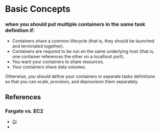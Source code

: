 
# Basic Concepts

### when you should put multiple containers in the same task definition if:
-   Containers share a common lifecycle (that is, they should be launched and terminated together).
-   Containers are required to be run on the same underlying host (that is, one container references the other on a localhost port).
-   You want your containers to share resources.
-   Your containers share data volumes.

Otherwise, you should define your containers in separate tasks definitions so that you can scale, provision, and deprovision them separately.


## References
### Fargate vs. EC2
- [Di](https://cloudonaut.io/ecs-vs-fargate-whats-the-difference/)
- 

<!--stackedit_data:
eyJoaXN0b3J5IjpbNzEyMjcwODU0LDEzNTM4MTk4MTMsLTY3OT
c2MDMzMywxMDE0MDM1NDAsLTE5NTkyODIxNDMsMTI0ODk2MzYx
MywxNDUzODM0MzAyLC0yMTA5MTMxNDgxLC02OTkyNjY0OTksNz
YwNDE1OTY4LDE2NDg3NTExMTgsLTE5ODQ2NjIxNDUsMTAwMzYx
OTM0OSwxNDI3ODg5NjkxLDU0NTYxMTM3OCwxOTY1ODEzMDEsMT
g4OTQ3NDY2MywyMDQ5MDI2NjExLDEyOTkxMzAzOTYsNTg5NTk1
MTk1XX0=
-->